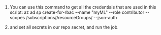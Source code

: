 1. You can use this command to get all the credentials that are used in this script: az ad sp create-for-rbac --name "myML" --role contributor --scopes /subscriptions//resourceGroups/ --json-auth

2. and set all secrets in our repo secret, and run the job.
